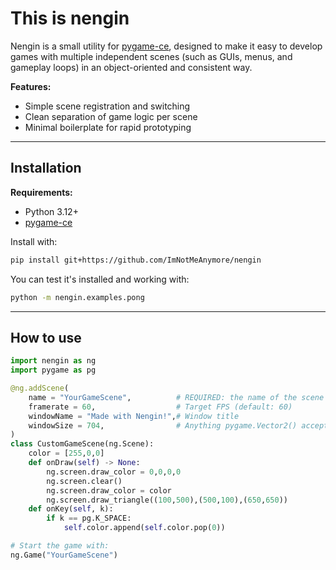 # This is nengin

Nengin is a small utility for [pygame-ce](https://github.com/pygame-community/pygame-ce), designed to make it easy to develop games with multiple independent scenes (such as GUIs, menus, and gameplay loops) in an object-oriented and consistent way.

**Features:**
- Simple scene registration and switching
- Clean separation of game logic per scene
- Minimal boilerplate for rapid prototyping

---

## Installation

**Requirements:**  
- Python 3.12+
- [pygame-ce](https://github.com/pygame-community/pygame-ce)

Install with:
```bash
pip install git+https://github.com/ImNotMeAnymore/nengin
```

You can test it's installed and working with:
```bash
python -m nengin.examples.pong
```

---

## How to use
```python
import nengin as ng
import pygame as pg

@ng.addScene(
	name = "YourGameScene",          # REQUIRED: the name of the scene
	framerate = 60,                  # Target FPS (default: 60)
	windowName = "Made with Nengin!",# Window title
	windowSize = 704,                # Anything pygame.Vector2() accepts
)
class CustomGameScene(ng.Scene):
	color = [255,0,0]
	def onDraw(self) -> None:
		ng.screen.draw_color = 0,0,0,0
		ng.screen.clear()
		ng.screen.draw_color = color
		ng.screen.draw_triangle((100,500),(500,100),(650,650))
	def onKey(self, k):
		if k == pg.K_SPACE:
			self.color.append(self.color.pop(0))

# Start the game with:
ng.Game("YourGameScene")
```




